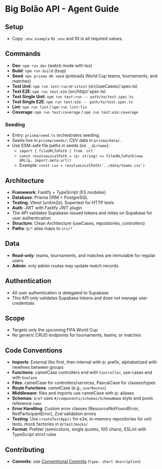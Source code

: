 # Big Bolão API - Agent Guide

## Setup

- Copy `.env.example` to `.env` and fill in all required values.

## Commands

- **Dev**: `npm run dev` (watch mode with tsx)
- **Build**: `npm run build` (tsup)
- **Seed**: `npx prisma db seed` (preloads World Cup teams, tournaments, and matches)
- **Test Unit**: `npm run test:run` or `vitest` (src/useCases/*/*.spec.ts)
- **Test E2E**: `npm run test:e2e` (src/http/*/*.spec.ts)
- **Test Single Unit**: `npm run test:run -- path/to/test.spec.ts`
- **Test Single E2E**: `npm run test:e2e -- path/to/test.spec.ts`
- **Lint**: `npm run lint` / `npm run lint:fix`
- **Coverage**: `npm run test:coverage` / `npm run test:e2e:coverage`

### Seeding
- Entry: `prisma/seed.ts` orchestrates seeding.
- Seeds live in `prisma/seeds/`; CSV data in `prisma/data/`.
- Use ESM-safe file paths in seeds (no `__dirname`):
  - `import { fileURLToPath } from 'url'`
  - `const resolveLocalPath = (p: string) => fileURLToPath(new URL(p, import.meta.url))`
  - Example: `const csv = resolveLocalPath('../data/teams.csv')`

## Architecture

- **Framework**: Fastify + TypeScript (ES modules)
- **Database**: Prisma ORM + PostgreSQL
- **Testing**: Vitest (unit/e2e), Supertest for HTTP tests
- **Auth**: JWT with Fastify JWT plugin
- The API validates Supabase-issued tokens and relies on Supabase for user authentication
- **Structure**: Clean Architecture (useCases, repositories, controllers)
- **Paths**: `@/*` alias maps to `src/*`

## Data

- **Read-only**: teams, tournaments, and matches are immutable for regular users
- **Admin**: only admin routes may update match records

## Authentication

- All user authentication is delegated to Supabase
- This API only validates Supabase tokens and does not manage user credentials

## Scope

- Targets only the upcoming FIFA World Cup
- No generic CRUD endpoints for tournaments, teams, or matches

## Code Conventions

- **Imports**: External libs first, then internal with `@/` prefix, alphabetized with newlines between groups
- **Functions**: camelCase controllers end with `Controller`, use cases end with `UseCase`
- **Files**: camelCase for controllers/services, PascalCase for classes/types
- **Route Functions**: camelCase (e.g., `userRoutes`)
- **Middleware**: files and imports use camelCase with `@/` aliases
- **Schemas**: `$ref` uses `#/components/schemas/SchemaName` style and pools reference `name`
- **Error Handling**: Custom error classes (ResourceNotFoundError, NotParticipantError), Zod validation errors
- **Testing**: Use `createTestApp()` for e2e, in-memory repositories for unit tests, mock factories in `@/test/mocks/`
- **Format**: Prettier (semicolons, single quotes, 100 chars), ESLint with TypeScript strict rules

## Contributing

- **Commits**: use [Conventional Commits](https://www.conventionalcommits.org/) (`type: short description`)
